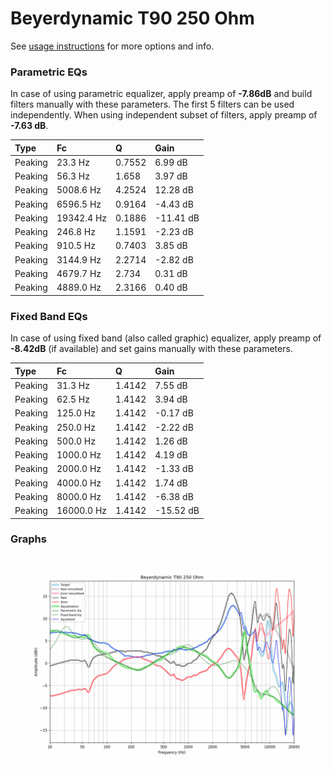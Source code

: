 # Beyerdynamic T90 250 Ohm
See [usage instructions](https://github.com/jaakkopasanen/AutoEq#usage) for more options and info.

### Parametric EQs
In case of using parametric equalizer, apply preamp of **-7.86dB** and build filters manually
with these parameters. The first 5 filters can be used independently.
When using independent subset of filters, apply preamp of **-7.63 dB**.

| Type    | Fc         |      Q | Gain      |
|:--------|:-----------|:-------|:----------|
| Peaking | 23.3 Hz    | 0.7552 | 6.99 dB   |
| Peaking | 56.3 Hz    | 1.658  | 3.97 dB   |
| Peaking | 5008.6 Hz  | 4.2524 | 12.28 dB  |
| Peaking | 6596.5 Hz  | 0.9164 | -4.43 dB  |
| Peaking | 19342.4 Hz | 0.1886 | -11.41 dB |
| Peaking | 246.8 Hz   | 1.1591 | -2.23 dB  |
| Peaking | 910.5 Hz   | 0.7403 | 3.85 dB   |
| Peaking | 3144.9 Hz  | 2.2714 | -2.82 dB  |
| Peaking | 4679.7 Hz  | 2.734  | 0.31 dB   |
| Peaking | 4889.0 Hz  | 2.3166 | 0.40 dB   |

### Fixed Band EQs
In case of using fixed band (also called graphic) equalizer, apply preamp of **-8.42dB**
(if available) and set gains manually with these parameters.

| Type    | Fc         |      Q | Gain      |
|:--------|:-----------|:-------|:----------|
| Peaking | 31.3 Hz    | 1.4142 | 7.55 dB   |
| Peaking | 62.5 Hz    | 1.4142 | 3.94 dB   |
| Peaking | 125.0 Hz   | 1.4142 | -0.17 dB  |
| Peaking | 250.0 Hz   | 1.4142 | -2.22 dB  |
| Peaking | 500.0 Hz   | 1.4142 | 1.26 dB   |
| Peaking | 1000.0 Hz  | 1.4142 | 4.19 dB   |
| Peaking | 2000.0 Hz  | 1.4142 | -1.33 dB  |
| Peaking | 4000.0 Hz  | 1.4142 | 1.74 dB   |
| Peaking | 8000.0 Hz  | 1.4142 | -6.38 dB  |
| Peaking | 16000.0 Hz | 1.4142 | -15.52 dB |

### Graphs
![](./Beyerdynamic%20T90%20250%20Ohm.png)
